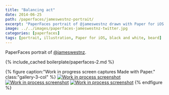 ```yaml
---
title: "Balancing act"
date: 2014-06-25
path: /paperfaces/jameswestnz-portrait/
excerpt: "PaperFaces portrait of @jameswestnz drawn with Paper for iOS on an iPad."
image: ../../images/paperfaces-jameswestnz-twitter.jpg
categories: [paperfaces]
tags: [portrait, illustration, Paper for iOS, black and white, beard]
---
```


PaperFaces portrait of [@jameswestnz](https://twitter.com/jameswestnz).

{% include_cached boilerplate/paperfaces-2.md %}

{% figure caption:"Work in progress screen captures Made with Paper." class:"gallery-3-col" %}
[![Work in process screenshot](../../images/paperfaces-jameswestnz-process-1-600.jpg)](../../images/paperfaces-jameswestnz-process-1-lg.jpg) [![Work in process screenshot](../../images/paperfaces-jameswestnz-process-2-600.jpg)](../../images/paperfaces-jameswestnz-process-2-lg.jpg) [![Work in process screenshot](../../images/paperfaces-jameswestnz-process-3-600.jpg)](../../images/paperfaces-jameswestnz-process-3-lg.jpg)
{% endfigure %}
